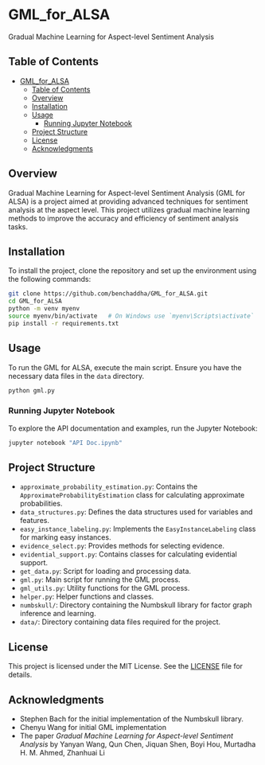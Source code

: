 # GML_for_ALSA

Gradual Machine Learning for Aspect-level Sentiment Analysis

## Table of Contents
- [GML\_for\_ALSA](#gml_for_alsa)
  - [Table of Contents](#table-of-contents)
  - [Overview](#overview)
  - [Installation](#installation)
  - [Usage](#usage)
    - [Running Jupyter Notebook](#running-jupyter-notebook)
  - [Project Structure](#project-structure)
  - [License](#license)
  - [Acknowledgments](#acknowledgments)

## Overview
Gradual Machine Learning for Aspect-level Sentiment Analysis (GML for ALSA) is a project aimed at providing advanced techniques for sentiment analysis at the aspect level. This project utilizes gradual machine learning methods to improve the accuracy and efficiency of sentiment analysis tasks.

## Installation
To install the project, clone the repository and set up the environment using the following commands:

```bash
git clone https://github.com/benchaddha/GML_for_ALSA.git
cd GML_for_ALSA
python -m venv myenv
source myenv/bin/activate   # On Windows use `myenv\Scripts\activate`
pip install -r requirements.txt
```

## Usage
To run the GML for ALSA, execute the main script. Ensure you have the necessary data files in the `data` directory.

```bash
python gml.py
```

### Running Jupyter Notebook
To explore the API documentation and examples, run the Jupyter Notebook:

```bash
jupyter notebook "API Doc.ipynb"
```

## Project Structure
- `approximate_probability_estimation.py`: Contains the `ApproximateProbabilityEstimation` class for calculating approximate probabilities.
- `data_structures.py`: Defines the data structures used for variables and features.
- `easy_instance_labeling.py`: Implements the `EasyInstanceLabeling` class for marking easy instances.
- `evidence_select.py`: Provides methods for selecting evidence.
- `evidential_support.py`: Contains classes for calculating evidential support.
- `get_data.py`: Script for loading and processing data.
- `gml.py`: Main script for running the GML process.
- `gml_utils.py`: Utility functions for the GML process.
- `helper.py`: Helper functions and classes.
- `numbskull/`: Directory containing the Numbskull library for factor graph inference and learning.
- `data/`: Directory containing data files required for the project.


## License
This project is licensed under the MIT License. See the [LICENSE](LICENSE) file for details.

## Acknowledgments
- Stephen Bach for the initial implementation of the Numbskull library.
- Chenyu Wang for initial GML implementation
- The paper *Gradual Machine Learning for Aspect-level Sentiment Analysis* by Yanyan Wang, Qun Chen, Jiquan Shen, Boyi Hou, Murtadha H. M. Ahmed, Zhanhuai Li
